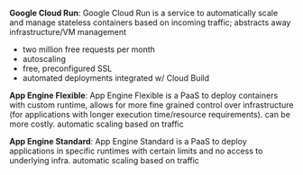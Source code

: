 **Google Cloud Run**:
Google Cloud Run is a service to automatically scale and manage stateless containers based on incoming traffic; abstracts away infrastructure/VM management 
 
- two million free requests per month 
- autoscaling 
- free, preconfigured SSL 
- automated deployments integrated w/ Cloud Build


**App Engine Flexible**: 
App Engine Flexible is a PaaS to deploy containers with custom runtime, allows for more fine grained control over infrastructure (for applications with longer execution time/resource requirements). can be more costly. automatic scaling based on traffic 

**App Engine Standard**:
App Engine Standard is a PaaS to deploy applications in specific runtimes with certain limits and no access to underlying infra. automatic scaling based on traffic  
